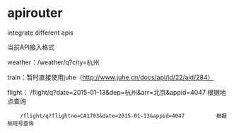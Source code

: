 # apirouter
integrate different apis

当前API接入格式

weather：/weather/q?city=杭州

train：暂时直接使用juhe（http://www.juhe.cn/docs/api/id/22/aid/284）

flight：
        /flight/q?date=2015-01-13&dep=杭州&arr=北京&appid=4047        根据地点查询
        
        /flight/q?flightno=CA1703&date=2015-01-13&appid=4047          根据航班号查询
